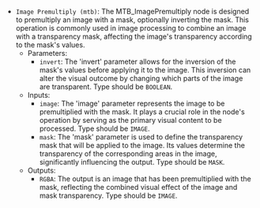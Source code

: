 - `Image Premultiply (mtb)`: The MTB_ImagePremultiply node is designed to premultiply an image with a mask, optionally inverting the mask. This operation is commonly used in image processing to combine an image with a transparency mask, affecting the image's transparency according to the mask's values.
    - Parameters:
        - `invert`: The 'invert' parameter allows for the inversion of the mask's values before applying it to the image. This inversion can alter the visual outcome by changing which parts of the image are transparent. Type should be `BOOLEAN`.
    - Inputs:
        - `image`: The 'image' parameter represents the image to be premultiplied with the mask. It plays a crucial role in the node's operation by serving as the primary visual content to be processed. Type should be `IMAGE`.
        - `mask`: The 'mask' parameter is used to define the transparency mask that will be applied to the image. Its values determine the transparency of the corresponding areas in the image, significantly influencing the output. Type should be `MASK`.
    - Outputs:
        - `RGBA`: The output is an image that has been premultiplied with the mask, reflecting the combined visual effect of the image and mask transparency. Type should be `IMAGE`.
